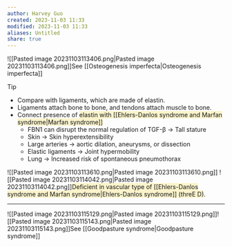 ```yaml
---
author: Harvey Guo
created: 2023-11-03 11:33
modified: 2023-11-03 11:33
aliases: Untitled
share: true
---
```

![[Pasted image 20231103113406.png|Pasted image 20231103113406.png]]See [[Osteogenesis imperfecta|Osteogenesis imperfecta]]
>[!tip]
>- Compare with ligaments, which are made of elastin.
>- Ligaments attach bone to bone, and tendons attach muscle to bone.
>- Connect presence of <span style="background:rgba(240, 200, 0, 0.2)">elastin with [[Ehlers-Danlos syndrome and Marfan syndrome|Marfan syndrome]]</span>
>	- FBN1 can disrupt the normal regulation of TGF-β -> Tall stature
>	- Skin -> Skin hyperextensibility
>	- Large arteries -> aortic dilation, aneurysms, or dissection
>	- Elastic ligaments -> Joint hypermobility
>	- Lung -> Increased risk of spontaneous pneumothorax
> 

![[Pasted image 20231103113610.png|Pasted image 20231103113610.png]]
![[Pasted image 20231103114042.png|Pasted image 20231103114042.png]]<span style="background:rgba(240, 200, 0, 0.2)">Deficient in vascular type of [[Ehlers-Danlos syndrome and Marfan syndrome|Ehlers-Danlos syndrome]] (threE D)</span>.

---
![[Pasted image 20231103115129.png|Pasted image 20231103115129.png]]![[Pasted image 20231103115143.png|Pasted image 20231103115143.png]]See [[Goodpasture syndrome|Goodpasture syndrome]]
